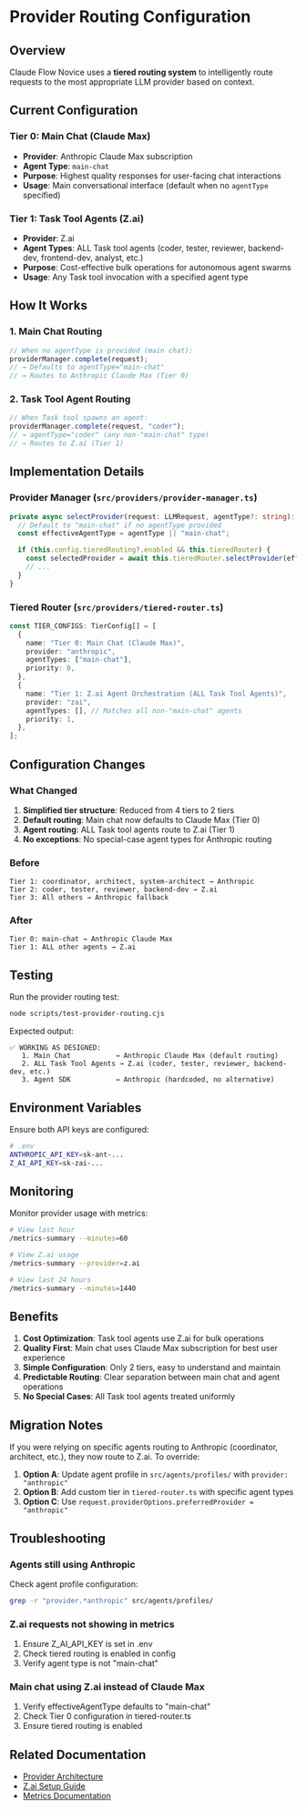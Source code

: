 # Provider Routing Configuration

## Overview

Claude Flow Novice uses a **tiered routing system** to intelligently route requests to the most appropriate LLM provider based on context.

## Current Configuration

### Tier 0: Main Chat (Claude Max)
- **Provider**: Anthropic Claude Max subscription
- **Agent Type**: `main-chat`
- **Purpose**: Highest quality responses for user-facing chat interactions
- **Usage**: Main conversational interface (default when no `agentType` specified)

### Tier 1: Task Tool Agents (Z.ai)
- **Provider**: Z.ai
- **Agent Types**: ALL Task tool agents (coder, tester, reviewer, backend-dev, frontend-dev, analyst, etc.)
- **Purpose**: Cost-effective bulk operations for autonomous agent swarms
- **Usage**: Any Task tool invocation with a specified agent type

## How It Works

### 1. Main Chat Routing
```typescript
// When no agentType is provided (main chat):
providerManager.complete(request);
// → Defaults to agentType="main-chat"
// → Routes to Anthropic Claude Max (Tier 0)
```

### 2. Task Tool Agent Routing
```typescript
// When Task tool spawns an agent:
providerManager.complete(request, "coder");
// → agentType="coder" (any non-"main-chat" type)
// → Routes to Z.ai (Tier 1)
```

## Implementation Details

### Provider Manager (`src/providers/provider-manager.ts`)
```typescript
private async selectProvider(request: LLMRequest, agentType?: string): Promise<ILLMProvider> {
  // Default to "main-chat" if no agentType provided
  const effectiveAgentType = agentType || "main-chat";

  if (this.config.tieredRouting?.enabled && this.tieredRouter) {
    const selectedProvider = await this.tieredRouter.selectProvider(effectiveAgentType);
    // ...
  }
}
```

### Tiered Router (`src/providers/tiered-router.ts`)
```typescript
const TIER_CONFIGS: TierConfig[] = [
  {
    name: "Tier 0: Main Chat (Claude Max)",
    provider: "anthropic",
    agentTypes: ["main-chat"],
    priority: 0,
  },
  {
    name: "Tier 1: Z.ai Agent Orchestration (ALL Task Tool Agents)",
    provider: "zai",
    agentTypes: [], // Matches all non-"main-chat" agents
    priority: 1,
  },
];
```

## Configuration Changes

### What Changed
1. **Simplified tier structure**: Reduced from 4 tiers to 2 tiers
2. **Default routing**: Main chat now defaults to Claude Max (Tier 0)
3. **Agent routing**: ALL Task tool agents route to Z.ai (Tier 1)
4. **No exceptions**: No special-case agent types for Anthropic routing

### Before
```
Tier 1: coordinator, architect, system-architect → Anthropic
Tier 2: coder, tester, reviewer, backend-dev → Z.ai
Tier 3: All others → Anthropic fallback
```

### After
```
Tier 0: main-chat → Anthropic Claude Max
Tier 1: ALL other agents → Z.ai
```

## Testing

Run the provider routing test:
```bash
node scripts/test-provider-routing.cjs
```

Expected output:
```
✅ WORKING AS DESIGNED:
   1. Main Chat           → Anthropic Claude Max (default routing)
   2. ALL Task Tool Agents → Z.ai (coder, tester, reviewer, backend-dev, etc.)
   3. Agent SDK           → Anthropic (hardcoded, no alternative)
```

## Environment Variables

Ensure both API keys are configured:
```bash
# .env
ANTHROPIC_API_KEY=sk-ant-...
Z_AI_API_KEY=sk-zai-...
```

## Monitoring

Monitor provider usage with metrics:
```bash
# View last hour
/metrics-summary --minutes=60

# View Z.ai usage
/metrics-summary --provider=z.ai

# View last 24 hours
/metrics-summary --minutes=1440
```

## Benefits

1. **Cost Optimization**: Task tool agents use Z.ai for bulk operations
2. **Quality First**: Main chat uses Claude Max subscription for best user experience
3. **Simple Configuration**: Only 2 tiers, easy to understand and maintain
4. **Predictable Routing**: Clear separation between main chat and agent operations
5. **No Special Cases**: All Task tool agents treated uniformly

## Migration Notes

If you were relying on specific agents routing to Anthropic (coordinator, architect, etc.), they now route to Z.ai. To override:

1. **Option A**: Update agent profile in `src/agents/profiles/` with `provider: "anthropic"`
2. **Option B**: Add custom tier in `tiered-router.ts` with specific agent types
3. **Option C**: Use `request.providerOptions.preferredProvider = "anthropic"`

## Troubleshooting

### Agents still using Anthropic
Check agent profile configuration:
```bash
grep -r "provider.*anthropic" src/agents/profiles/
```

### Z.ai requests not showing in metrics
1. Ensure Z_AI_API_KEY is set in .env
2. Check tiered routing is enabled in config
3. Verify agent type is not "main-chat"

### Main chat using Z.ai instead of Claude Max
1. Verify effectiveAgentType defaults to "main-chat"
2. Check Tier 0 configuration in tiered-router.ts
3. Ensure tiered routing is enabled

## Related Documentation

- [Provider Architecture](./PROVIDER_ARCHITECTURE.md)
- [Z.ai Setup Guide](./ZAIR_SETUP_CHECKLIST.md)
- [Metrics Documentation](./HOW_METRICS_WORK.md)
